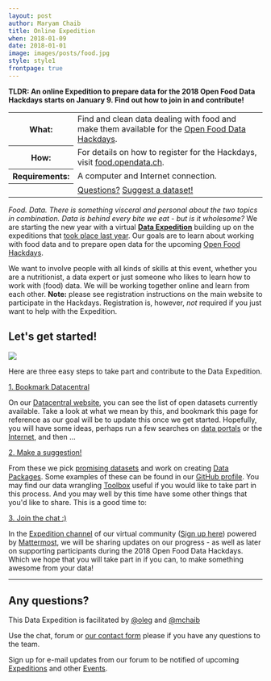 ```yaml
---
layout: post
author: Maryam Chaib
title: Online Expedition
when: 2018-01-09
date: 2018-01-01
image: images/posts/food.jpg
style: style1
frontpage: true
---
```


**TLDR: An online Expedition to prepare data for the 2018 Open Food Data Hackdays starts on January 9. Find out how to join in and contribute!**

<table>
<tr><th>What:</th><td>Find and clean data dealing with food and make them available for the <a href="https://food.opendata.ch/#hackdays">Open Food Data Hackdays</a>.</td></tr>
<tr><th>How:</th><td>For details on how to register for the Hackdays, visit <a href="https://food.opendata.ch/#registration">food.opendata.ch</a>.</td></tr>
<tr><th>Requirements:</th><td>A computer and Internet connection.</td></tr>
<tr><th></th><td><a href="#register" class="button special">Questions?</a>&nbsp;<a href="https://goo.gl/forms/J5nHDCBvu3VGmonE3" class="button special">Suggest a dataset!</a></td></tr>
</table>

*Food. Data. There is something visceral and personal about the two topics in combination. Data is behind every bite we eat - but is it wholesome?* We are starting the new year with a virtual **[Data Expedition](http://schoolofdata.org/data-expeditions/)** building up on the expeditions that [took place last year](https://schoolofdata-ch.github.io/2017/01/14/Food-Data-Expedition.html). Our goals are to learn about working with food data and to prepare open
data for the upcoming [Open Food Hackdays](http://food.opendata.ch).

We want to involve
people with all kinds of skills at this event, whether you are a nutritionist,
a data expert or just someone who likes to learn how to work with (food) data.
We will be working together online and learn from each other.
**Note:** please see registration instructions on the main website to participate in the Hackdays. Registration is, however, *not* required if you just want to help with the Expedition.

<a name="register"></a>
## Let's get started!

![](https://food.opendata.ch/wp-content/themes/food.opendata.ch/images/logo.png)

Here are three easy steps to take part and contribute to the Data Expedition.

<a href="http://openfood.schoolofdata.ch" class="button special">1. Bookmark Datacentral</a>

On our [Datacentral website](http://openfood.schoolofdata.ch), you can see the list of open datasets currently available. Take a look at what we mean by this, and bookmark this page for reference as our goal will be to update this once we get started. Hopefully, you will have some ideas, perhaps run a few searches on [data portals](http://opendata.swiss) or the [Internet](https://en.wikipedia.org/wiki/List_of_search_engines), and then ...

<a href="https://goo.gl/forms/J5nHDCBvu3VGmonE3" class="button special">2. Make a suggestion!</a>

From these we pick [promising datasets](https://github.com/schoolofdata-ch/food-datasets/blob/master/data/food-datasets.csv) and work on creating [Data Packages](http://openfood.schoolofdata.ch/about/). Some examples of these can be found in our [GitHub profile](https://github.com/search?q=topic%3Adatapackage+org%3Aschoolofdata-ch&type=Repositories). You may find our data wrangling [Toolbox](https://toolbox.schoolofdata.ch) useful if you would like to take part in this process. And you may well by this time have some other things that you'd like to share. This is a good time to:

<a href="https://enguete.schoolofdata.ch/signup_user_complete/?id=d5sor7paep8gtxtbah94yozjea" class="button special">3. Join the chat :)</a>

In the [Expedition channel](https://enguete.schoolofdata.ch/food/channels/expedition) of our virtual community ([Sign up here](https://enguete.schoolofdata.ch/signup_user_complete/?id=d5sor7paep8gtxtbah94yozjea)) powered by [Mattermost](https://docs.mattermost.com/overview/product.html#about-the-mattermost-open-source-project), we will be sharing updates on our progress - as well as later on supporting participants during the 2018 Open Food Data Hackdays. Which we hope that you will take part in if you can, to make something awesome from your data!

---
<a name="contact"></a>
## Any questions?

This Data Expedition is facilitated by [@oleg](https://forum.schoolofdata.ch/users/oleg/) and [@mchaib](https://forum.schoolofdata.ch/users/mchaib/)

Use the chat, forum or [our contact form](http://schoolofdata.ch#contact) please if you have any questions to the team.

Sign up for e-mail updates from our forum to be notified of upcoming [Expeditions](https://forum.schoolofdata.ch/c/expeditions) and other [Events](https://forum.schoolofdata.ch/c/events).

